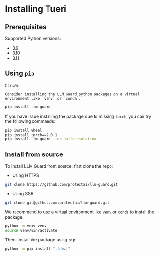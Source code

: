 # Installing Tueri

## Prerequisites

Supported Python versions:

- 3.9
- 3.10
- 3.11

## Using `pip`

!!! note

    Consider installing the LLM Guard python packages on a virtual environment like `venv` or `conda`.

```bash
pip install llm-guard
```

If you have issue installing the package due to missing `torch`, you can try the following commands:

```bash
pip install wheel
pip install torch==2.0.1
pip install llm-guard --no-build-isolation
```

## Install from source

To install LLM Guard from source, first clone the repo:

- Using HTTPS
```bash
git clone https://github.com/protectai/llm-guard.git
```
- Using SSH
```bash
git clone git@github.com:protectai/llm-guard.git
```

We recommend to use a virtual environment like `venv` or `conda` to install the package.

```bash
python -m venv venv
source venv/bin/activate
```

Then, install the package using `pip`:

```bash
python -m pip install ".[dev]"
```
